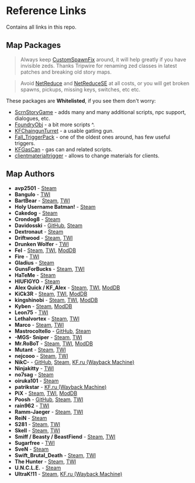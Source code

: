 [ScrnStoryGame]: <https://www.mediafire.com/file/sf1rm5e688dp9jt/ScrnStoryGame.zip/file>
[FoundryObj]: <https://www.mediafire.com/file/6tpf11xsf7p9bg9/FoundryObj.zip/file>
[KFChaingunTurret]: <https://www.mediafire.com/file/a0t0ypyd5wbbprt/KFChaingunTurret.zip/file>
[Fall_TriggerPack]: <https://www.mediafire.com/file/iyqot9pefdfcub3/Fall_TriggerPack.zip/file>
[KFGasCan]: <https://www.mediafire.com/file/p0d5acpbcunk7sw/KFGasCan.zip/file>
[clientmaterialtrigger]: <https://www.mediafire.com/file/x3ekplflstb3fc8/clientmaterialtrigger.zip/file>

[NetReduce]: <https://forums.tripwireinteractive.com/index.php?threads/utility-de-serverpackage-listing.103071/> 'hack of ol hacks to reduce serverpackage size'
[NetReduceSE]: <https://steamcommunity.com/groups/ScrNBalance/discussions/6/610575007209675730/> 'same thing but with config file'

[CustomSpawnFix]: <https://forums.tripwireinteractive.com/index.php?threads/mutator-customspawnfix.102956/> 'fixes zed classes in old maps scripted triggers'

# Reference Links

Contains all links in this repo.
<!-- ## Templates

[*NAME*](Docs/../_links.md#NAME)
<a name="NAME"></a>**NAME** - [Steam](), [TWI](), [ModDB]()
<https://steamid.io/lookup/>
-->

<!-- Link order should be:

```text
Github -> Steam (steamID64 links) -> Forums -> Other sites.
```
-->

## Map Packages

> Always keep [CustomSpawnFix] around, it will help greatly if you have invisible zeds. Thanks Tripwire for renaming zed classes in latest patches and breaking old story maps.

> Avoid [NetReduce] and [NetReduceSE] at all costs, or you will get broken spawns, pickups, missing keys, switches, etc etc.

These packages are **Whitelisted**, if you see them don't worry:

* [ScrnStoryGame] - adds many and many additional scripts, npc support, dialogues, etc.
* [FoundryObj] - a bit more scripts ^.
* [KFChaingunTurret] - a usable gatling gun.
* [Fall_TriggerPack] - one of the oldest ones around, has few useful triggers.
* [KFGasCan] - gas can and related scripts.
* [clientmaterialtrigger] - allows to change materials for clients.

## Map Authors

* <a name="avp2501"></a>**avp2501** - [Steam](https://steamcommunity.com/profiles/76561197966104966)
* <a name="Bangulo"></a>**Bangulo** - [TWI](https://forums.tripwireinteractive.com/index.php?members/bangulo.44593/)
* <a name="BartBear"></a>**BartBear** - [Steam](https://steamcommunity.com/profiles/76561197985180572), [TWI](https://forums.tripwireinteractive.com/index.php?members/bartbear.10971/)
* <a name="Batman"></a>**Holy Username Batman!** - [Steam](https://steamcommunity.com/profiles/76561198134059371)
* <a name="Cakedog"></a>**Cakedog** - [Steam](https://steamcommunity.com/profiles/76561197981882240)
* <a name="Crondog8"></a>**Crondog8** - [Steam](https://steamcommunity.com/profiles/76561198076378149)
* <a name="Davidosski"></a>**Davidosski** - [GitHub](https://github.com/davidoskky), [Steam](https://steamcommunity.com/profiles/76561198023046954)
* <a name="Dextronaut"></a>**Dextronaut** - [Steam](https://steamcommunity.com/profiles/76561197989375871)
* <a name="Driftwood"></a>**Driftwood** - [Steam](https://steamcommunity.com/profiles/76561198000586665), [TWI](https://forums.tripwireinteractive.com/index.php?members/driftwood.17335/)
* <a name="Drunken-Wolfer"></a>**Drunken Wolfer** - [TWI](https://forums.tripwireinteractive.com/index.php?members/drunken-wolfer.26449/)
* <a name="Fel"></a>**Fel** - [Steam](https://steamcommunity.com/profiles/76561197995894004), [TWI](https://forums.tripwireinteractive.com/index.php?members/fel.18710/), [ModDB](https://www.moddb.com/members/fel350)
* <a name="Fire"></a>**Fire** - [TWI](https://forums.tripwireinteractive.com/index.php?members/thearcade.46198/)
* <a name="Gladius"></a>**Gladius** - [Steam](https://steamcommunity.com/profiles/76561197995382130)
* <a name="GunsForBucks"></a>**GunsForBucks** - [Steam](https://steamcommunity.com/profiles/76561198011580188), [TWI](https://forums.tripwireinteractive.com/index.php?members/gunsforbucks.67565/)
* <a name="HaTeMe"></a>**HaTeMe** - [Steam](https://steamcommunity.com/profiles/76561197984742762)
* <a name="HIUFIGYO"></a>**HIUFIGYO** - [Steam](https://steamcommunity.com/profiles/76561198025403716)
* <a name="KF_Alex"></a>**Alex Quick / KF_Alex** - [Steam](https://steamcommunity.com/profiles/76561197968508560), [TWI](https://forums.tripwireinteractive.com/index.php?members/alex_kf.5286/), [ModDB](https://www.moddb.com/members/aj-quick)
* <a name="KiCk3R"></a>**KiCk3R** - [Steam](https://steamcommunity.com/profiles/76561197976745875), [TWI](https://forums.tripwireinteractive.com/index.php?members/kick3r.14247/), [ModDB](https://www.moddb.com/members/kick3r)
* <a name="kingshinobi"></a>**kingshinobi** - [Steam](https://steamcommunity.com/profiles/76561198011749270), [TWI](https://forums.tripwireinteractive.com/index.php?members/kingshinobi.18083/), [ModDB](https://www.moddb.com/members/kingshinobi)
* <a name="Kyben"></a>**Kyben** - [Steam](https://steamcommunity.com/profiles/76561197972059603), [ModDB](https://www.moddb.com/members/kyben)
* <a name="Leon75"></a>**Leon75** - [TWI](https://forums.tripwireinteractive.com/index.php?members/leon75.18860/)
* <a name="Lethalvortex"></a>**Lethalvortex** - [Steam](https://steamcommunity.com/profiles/76561197964736311), [TWI](https://forums.tripwireinteractive.com/index.php?members/lethalvortex.15503/)
* <a name="Marco"></a>**Marco** - [Steam](https://steamcommunity.com/profiles/76561197975509070), [TWI](https://forums.tripwireinteractive.com/index.php?members/marco.16535/)
* <a name="Mastrocoltello"></a>**Mastrocoltello** - [GitHub](https://github.com/Mastrocoltello), [Steam](https://steamcommunity.com/profiles/76561198067319883)
* <a name="mgs-sniper"></a>**-MGS- Sniper** - [Steam](https://steamcommunity.com/profiles/76561197974280957), [TWI](https://forums.tripwireinteractive.com/index.php?members/mgs-sniper.32673/)
* <a name="Mr.RoBoT"></a>**Mr.RoBoT** - [Steam](https://steamcommunity.com/profiles/76561198001963942), [TWI](https://forums.tripwireinteractive.com/index.php?members/robot.14267/), [ModDB](https://www.moddb.com/members/robot-n002)
* <a name="Mutant"></a>**Mutant** - [Steam](https://steamcommunity.com/profiles/76561197985619606), [TWI](https://forums.tripwireinteractive.com/index.php?members/themutant.50852/)
* <a name="nejcooo"></a>**nejcooo** - [Steam](https://steamcommunity.com/profiles/76561198008041378), [TWI](https://forums.tripwireinteractive.com/index.php?members/nejcooo.50464/)
* <a name="nikc"></a>**NikC-** - [GitHub](https://github.com/Shtoyan), [Steam](https://steamcommunity.com/profiles/76561198044316328 ), [KF.ru (Wayback Machine)](https://web.archive.org/web/*/http://killingfloor.ru/xforum/members/wipemaster.8929/)
* <a name="Ninjakitty"></a>**Ninjakitty** - [TWI](https://forums.tripwireinteractive.com/index.php?members/ninjakitty.16503/)
* <a name="no7sag"></a>**no7sag** - [Steam](https://steamcommunity.com/profiles/76561198062408527)
* <a name="oiruka101"></a>**oiruka101** - [Steam](https://steamcommunity.com/profiles/76561198055608862)
* <a name="patrikstar"></a>**patrikstar** - [KF.ru (Wayback Machine)](https://web.archive.org/web/*/http://killingfloor.ru/xforum/members/patrikstar.1181/)
* <a name="PiX"></a>**PiX** - [Steam](https://steamcommunity.com/profiles/76561197971302918), [TWI](https://forums.tripwireinteractive.com/index.php?members/pix.14239/), [ModDB](https://www.moddb.com/members/elpix)
* <a name="Poosh"></a>**Poosh** - [GitHub](https://github.com/poosh), [Steam](https://steamcommunity.com/profiles/76561197992537591), [TWI](https://forums.tripwireinteractive.com/index.php?members/poosh.29614/)
* <a name="rain962"></a>**rain962** - [TWI](https://forums.tripwireinteractive.com/index.php?members/rain962.26367/)
* <a name="Ramm-Jaeger"></a>**Ramm-Jaeger** - [Steam](https://steamcommunity.com/profiles/76561197966407225), [TWI](https://forums.tripwireinteractive.com/index.php?members/tw-ramm-jaeger.2/)
* <a name="ReiN"></a>**ReiN** - [Steam](https://steamcommunity.com/profiles/76561198060874988)
* <a name="S281"></a>**S281** - [Steam](https://steamcommunity.com/profiles/76561198080120483), [TWI](https://forums.tripwireinteractive.com/index.php?members/s281.20966/)
* <a name="Skell"></a>**Skell** - [Steam](https://steamcommunity.com/profiles/76561198839666949), [TWI](https://forums.tripwireinteractive.com/index.php?members/skell.58324/)
* <a name="Smiff"></a>**Smiff / Beasty / BeastFiend** - [Steam](https://steamcommunity.com/profiles/76561197995233881), [TWI](https://forums.tripwireinteractive.com/index.php?members/smiff.19387/)
* <a name="Sugarfree"></a>**Sugarfree** - [TWI](https://forums.tripwireinteractive.com/index.php?members/sugarfree.23579/)
* <a name="SveN"></a>**SveN** - [Steam](https://steamcommunity.com/profiles/76561198098795804)
* <a name="Swift_Brutal_Death"></a>**Swift_Brutal_Death** - [Steam](https://steamcommunity.com/profiles/76561198011700695), [TWI](https://forums.tripwireinteractive.com/index.php?members/swift-brutal-death.18878/)
* <a name="The_Hunter"></a>**The Hunter** - [Steam](https://steamcommunity.com/profiles/76561198054125031), [TWI](https://forums.tripwireinteractive.com/index.php?members/the-hunter.67437/)
* <a name="U.N.C.L.E."></a>**U.N.C.L.E.** - [Steam](https://steamcommunity.com/profiles/76561198047372370)
* <a name="UltraK!11"></a>**UltraK!11** - [Steam](https://steamcommunity.com/profiles/76561198074598456), [KF.ru (Wayback Machine)](https://web.archive.org/web/*/http://killingfloor.ru/xforum/members/ultrakill.4625/)
